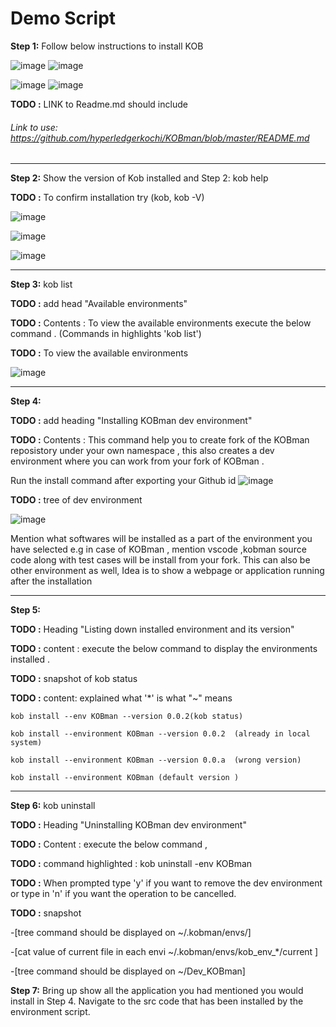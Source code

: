 #                                                       Demo Script 

**Step 1:** Follow below instructions to install KOB 

![image](https://user-images.githubusercontent.com/54981984/89184062-d22a3600-d5b5-11ea-9938-931162312b58.png)
![image](https://user-images.githubusercontent.com/54981984/89184089-e0785200-d5b5-11ea-9c10-e6decdf8aaaa.png)

![image](https://user-images.githubusercontent.com/54981984/89182921-1b798600-d5b4-11ea-8ff2-0d45e8302b4e.png)
![image](https://user-images.githubusercontent.com/54981984/89183182-78753c00-d5b4-11ea-946d-becf74d6ae65.png)

**TODO :** LINK to Readme.md should include 

###### Link to use: https://github.com/hyperledgerkochi/KOBman/blob/master/README.md 

 _________________________________________________________

**Step 2:** Show the version of Kob installed and  Step 2:  kob help 

**TODO :** To confirm installation try (kob, kob -V)

![image](https://user-images.githubusercontent.com/54981984/89267430-da857e00-d654-11ea-9e36-a8ace01bbf8a.png)

![image](https://user-images.githubusercontent.com/54981984/89267513-f7ba4c80-d654-11ea-8d01-5f83f1abacff.png)

![image](https://user-images.githubusercontent.com/54981984/89198042-36ef8b80-d5ca-11ea-8b78-9104527e8c11.png)

 _________________________________________________________

 **Step 3:** kob list 
 
**TODO :** add head "Available environments"

**TODO :** Contents : To view the available environments execute the below command . (Commands in highlights 'kob list') 

**TODO :** To view the available environments 

![image](https://user-images.githubusercontent.com/54981984/89198173-669e9380-d5ca-11ea-96e7-151cef528b61.png)
 _________________________________________________________

**Step 4:** 


**TODO :** add heading "Installing KOBman dev environment"

**TODO :** Contents : This command help you to create fork of the KOBman reposistory under your own namespace , this also creates a dev environment where you can work from your fork of KOBman .

Run the install command after exporting your Github id
![image](https://user-images.githubusercontent.com/54981984/89199272-f2fd8600-d5cb-11ea-9c12-c43d7b646e0c.png)

**TODO :**  tree of dev environment 

![image](https://user-images.githubusercontent.com/54981984/89200012-0c530200-d5cd-11ea-9d6c-4380497de445.png)


Mention what softwares will be installed as a part of the environment you have selected e.g in case of KOBman , mention vscode ,kobman source code along with test cases will be install from your fork. This can also be other environment as well,  Idea is to show a webpage or application running after the installation 

 _________________________________________________________

**Step 5:** 

**TODO :**  Heading "Listing down installed environment and its version"

**TODO :**  content : execute the below command to display the environments installed .

**TODO :** snapshot of  kob status 

**TODO :** content:  explained what '*' is what "~" means 

    kob install --env KOBman --version 0.0.2(kob status) 

    kob install --environment KOBman --version 0.0.2  (already in local system) 

    kob install --environment KOBman --version 0.0.a  (wrong version) 

    kob install --environment KOBman (default version ) 

 _________________________________________________________

**Step 6:** kob uninstall  

**TODO :**  Heading "Uninstalling KOBman dev environment"

**TODO :** Content : execute the below command , 

**TODO :** command highlighted : kob uninstall -env KOBman 

**TODO :**  When prompted type 'y' if you want to remove the dev environment or type in 'n' if you want the operation to be cancelled.

**TODO :** snapshot 

-[tree command should be displayed on ~/.kobman/envs/] 

 

-[cat value of current file in each envi ~/.kobman/envs/kob_env_*/current ] 

 

-[tree command should be displayed on ~/Dev_KOBman] 

 

**Step 7:** Bring up show all the application you had mentioned you would install in Step 4. Navigate to the src code that has been installed by the environment script. 

 
